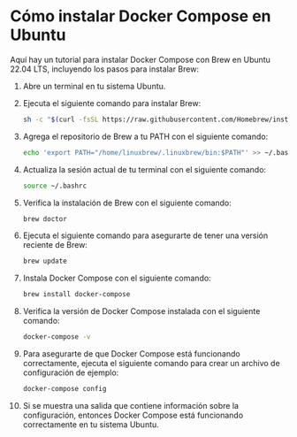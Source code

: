
# Cómo instalar Docker Compose en Ubuntu

Aquí hay un tutorial para instalar Docker Compose con Brew en Ubuntu 22.04 LTS, incluyendo los pasos para instalar Brew:

1. Abre un terminal en tu sistema Ubuntu.
2. Ejecuta el siguiente comando para instalar Brew:

    ```bash
    sh -c "$(curl -fsSL https://raw.githubusercontent.com/Homebrew/install/master/install.sh)"
    ```

3. Agrega el repositorio de Brew a tu PATH con el siguiente comando:

    ```bash
    echo 'export PATH="/home/linuxbrew/.linuxbrew/bin:$PATH"' >> ~/.bashrc
    ```

4. Actualiza la sesión actual de tu terminal con el siguiente comando:

    ```bash
    source ~/.bashrc
    ```

5. Verifica la instalación de Brew con el siguiente comando:

    ```bash
    brew doctor
    ```

6. Ejecuta el siguiente comando para asegurarte de tener una versión reciente de Brew:

    ```bash
    brew update
    ```

7. Instala Docker Compose con el siguiente comando:

    ```bash
    brew install docker-compose
    ```

8. Verifica la versión de Docker Compose instalada con el siguiente comando:

    ```bash
    docker-compose -v
    ```

9. Para asegurarte de que Docker Compose está funcionando correctamente, ejecuta el siguiente comando para crear un archivo de configuración de ejemplo:

    ```bash
    docker-compose config
    ```

10. Si se muestra una salida que contiene información sobre la configuración, entonces Docker Compose está funcionando correctamente en tu sistema Ubuntu.

